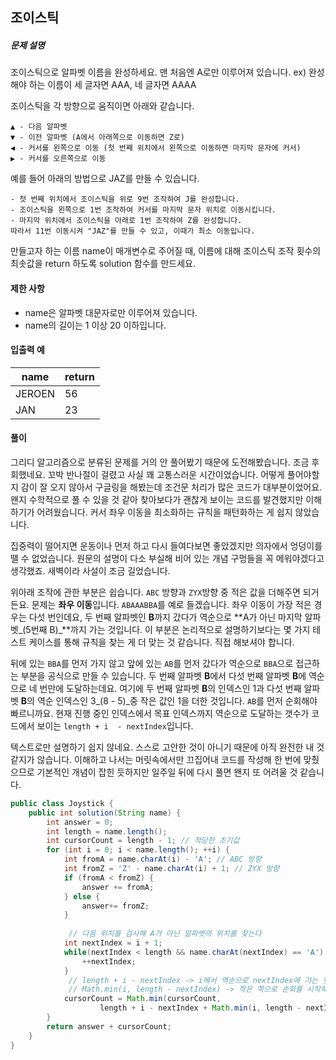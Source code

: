 ## 조이스틱

##### 문제 설명

조이스틱으로 알파벳 이름을 완성하세요. 맨 처음엔 A로만 이루어져 있습니다.
ex) 완성해야 하는 이름이 세 글자면 AAA, 네 글자면 AAAA

조이스틱을 각 방향으로 움직이면 아래와 같습니다.

```
▲ - 다음 알파벳
▼ - 이전 알파벳 (A에서 아래쪽으로 이동하면 Z로)
◀ - 커서를 왼쪽으로 이동 (첫 번째 위치에서 왼쪽으로 이동하면 마지막 문자에 커서)
▶ - 커서를 오른쪽으로 이동
```

예를 들어 아래의 방법으로 JAZ를 만들 수 있습니다.

```
- 첫 번째 위치에서 조이스틱을 위로 9번 조작하여 J를 완성합니다.
- 조이스틱을 왼쪽으로 1번 조작하여 커서를 마지막 문자 위치로 이동시킵니다.
- 마지막 위치에서 조이스틱을 아래로 1번 조작하여 Z를 완성합니다.
따라서 11번 이동시켜 "JAZ"를 만들 수 있고, 이때가 최소 이동입니다.
```

만들고자 하는 이름 name이 매개변수로 주어질 때, 이름에 대해 조이스틱 조작 횟수의 최솟값을 return 하도록 solution 함수를 만드세요.

#### 제한 사항

- name은 알파벳 대문자로만 이루어져 있습니다.
- name의 길이는 1 이상 20 이하입니다.

#### 입출력 예

| name   | return |
| ------ | ------ |
| JEROEN | 56     |
| JAN    | 23     |



#### 풀이

그리디 알고리즘으로 분류된 문제를 거의 안 풀어봤기 때문에 도전해봤습니다. 조금 후회했네요. 꼬박 반나절이 걸렸고 사실 꽤 고통스러운 시간이었습니다. 어떻게 풀어야할지 감이 잘 오지 않아서 구글링을 해봤는데 조건문 처리가 많은 코드가 대부분이었어요. 왠지 수학적으로 풀 수 있을 것 같아 찾아보다가 괜찮게 보이는 코드를 발견했지만 이해하기가 어려웠습니다. 커서 좌우 이동을 최소화하는 규칙을 패턴화하는 게 쉽지 않았습니다.

집중력이 떨어지면 운동이나 먼저 하고 다시 들여다보면 좋았겠지만 의자에서 엉덩이를 뗄 수 없었습니다. 원문의 설명이 다소 부실해 비어 있는 개념 구멍들을 꼭 메워야겠다고 생각했죠. 새벽이라 사설이 조금 길었습니다.

위아래 조작에 관한 부분은 쉽습니다. `ABC` 방향과 `ZYX`방향 중 적은 값을 더해주면 되거든요. 문제는 **좌우 이동**입니다. `ABAAABBA`를 예로 들겠습니다. 좌우 이동이 가장 적은 경우는 다섯 번인데요, 두 번째 알파벳인 **B**까지 갔다가 역순으로 **A가 아닌 마지막 알파벳_(5번째 B)_**까지 가는 것입니다. 이 부분은 논리적으로 설명하기보다는 몇 가지 테스트 케이스를 통해 규칙을 찾는 게 더 맞는 것 같습니다. 직접 해보셔야 합니다.

뒤에 있는 `BBA`를 먼저 가지 않고 앞에 있는 `AB`를 먼저 갔다가 역순으로 `BBA`으로 접근하는 부분을 공식으로 만들 수 있습니다. 두 번째 알파벳 **B**에서 다섯 번째 알파벳 **B**에 역순으로 네 번만에 도달하는데요. 여기에 두 번째 알파벳 **B**의 인덱스인 1과 다섯 번째 알파벳 **B**의 역순 인덱스인 3_(8 - 5)_중 작은 값인 1을 더한 것입니다. `AB`를 먼저 순회해야 빠르니까요. 현재 진행 중인 인덱스에서 목표 인덱스까지 역순으로 도달하는 갯수가 코드에서 보이는 `length + i  - nextIndex`입니다.

텍스트로만 설명하기 쉽지 않네요. 스스로 고안한 것이 아니기 때문에 아직 완전한 내 것 같지가 않습니다. 이해하고 나서는 머릿속에서만 끄집어내 코드를 작성해 한 번에 맞췄으므로 기본적인 개념이 잡힌 듯하지만 일주일 뒤에 다시 풀면 왠지 또 어려울 것 같습니다.

```java
public class Joystick {	
	public int solution(String name) {
		int answer = 0;    
		int length = name.length();
		int cursorCount = length - 1; // 적당한 초기값
		for (int i = 0; i < name.length(); ++i) {
			int fromA = name.charAt(i) - 'A'; // ABC 방향
			int fromZ = 'Z' - name.charAt(i) + 1; // ZYX 방향
			if (fromA < fromZ) {
				answer += fromA;
			} else {
				answer+= fromZ;
			}
            
             // 다음 위치를 검사해 A가 아닌 알파벳의 위치를 찾는다
			int nextIndex = i + 1;
			while(nextIndex < length && name.charAt(nextIndex) == 'A') {
				++nextIndex;
			}
             // length + i - nextIndex -> i에서 역순으로 nextIndex에 가는 횟수
             // Math.min(i, length - nextIndex) -> 작은 쪽으로 순회를 시작해야 한다
			cursorCount = Math.min(cursorCount, 
					length + i - nextIndex + Math.min(i, length - nextIndex));
		}
	    return answer + cursorCount;
    }
}
```

